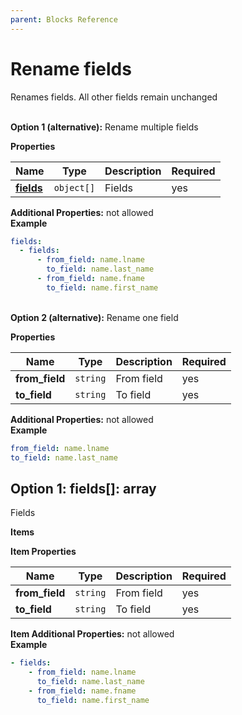 ```yaml
---
parent: Blocks Reference
---
```


# Rename fields

Renames fields. All other fields remain unchanged


   
**Option 1 (alternative):** 
Rename multiple fields


**Properties**

|Name|Type|Description|Required|
|----|----|-----------|--------|
|[**fields**](#option1fields)|`object[]`|Fields<br/>|yes|

**Additional Properties:** not allowed  
**Example**

```yaml
fields:
  - fields:
      - from_field: name.lname
        to_field: name.last_name
      - from_field: name.fname
        to_field: name.first_name

```


   
**Option 2 (alternative):** 
Rename one field


**Properties**

|Name|Type|Description|Required|
|----|----|-----------|--------|
|**from\_field**|`string`|From field<br/>|yes|
|**to\_field**|`string`|To field<br/>|yes|

**Additional Properties:** not allowed  
**Example**

```yaml
from_field: name.lname
to_field: name.last_name

```


<a name="option1fields"></a>
## Option 1: fields\[\]: array

Fields


**Items**

**Item Properties**

|Name|Type|Description|Required|
|----|----|-----------|--------|
|**from\_field**|`string`|From field<br/>|yes|
|**to\_field**|`string`|To field<br/>|yes|

**Item Additional Properties:** not allowed  
**Example**

```yaml
- fields:
    - from_field: name.lname
      to_field: name.last_name
    - from_field: name.fname
      to_field: name.first_name

```


